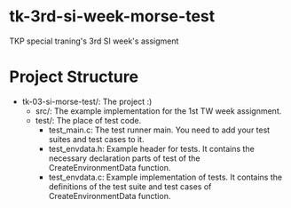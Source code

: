 # tk-3rd-si-week-morse-test
TKP special traning's 3rd SI week's assigment

# Project Structure

- tk-03-si-morse-test/: The project :)
  - src/: The example implementation for the 1st TW week assignment.
  - test/: The place of test code.
    - test_main.c: The test runner main. You need to add your test suites and test cases to it.
    - test_envdata.h: Example header for tests. It contains the necessary declaration parts of test of the CreateEnvironmentData function.
    - test_envdata.c: Example implementation of tests. It contains the definitions of the test suite and test cases of CreateEnvironmentData function.
